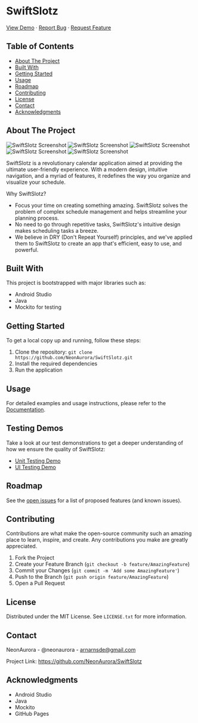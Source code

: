 # SwiftSlotz

[View Demo](https://drive.google.com/file/d/1_eaz-fS6hnybl51LtM1IMJ9Pgwb0Yc0P/view?usp=sharing) · [Report Bug]() · [Request Feature]()

## Table of Contents

* [About The Project](#about-the-project)
* [Built With](#built-with)
* [Getting Started](#getting-started)
* [Usage](#usage)
* [Roadmap](#roadmap)
* [Contributing](#contributing)
* [License](#license)
* [Contact](#contact)
* [Acknowledgments](#acknowledgments)

## About The Project

![SwiftSlotz Screenshot](https://github.com/NeonAurora/SwiftSlotz/blob/main/resources/Images/login.png)
![SwiftSlotz Screenshot](https://github.com/NeonAurora/SwiftSlotz/blob/main/resources/Images/Appointments.png)
![SwiftSlotz Screenshot](https://github.com/NeonAurora/SwiftSlotz/blob/main/resources/Images/AddAppointment.png)
![SwiftSlotz Screenshot](https://github.com/NeonAurora/SwiftSlotz/blob/main/resources/Images/demo_screen.png)
![SwiftSlotz Screenshot](https://github.com/NeonAurora/SwiftSlotz/blob/main/resources/Images/s6.png)

SwiftSlotz is a revolutionary calendar application aimed at providing the ultimate user-friendly experience. With a modern design, intuitive navigation, and a myriad of features, it redefines the way you organize and visualize your schedule.

Why SwiftSlotz?

* Focus your time on creating something amazing. SwiftSlotz solves the problem of complex schedule management and helps streamline your planning process.
* No need to go through repetitive tasks, SwiftSlotz's intuitive design makes scheduling tasks a breeze.
* We believe in DRY (Don't Repeat Yourself) principles, and we've applied them to SwiftSlotz to create an app that's efficient, easy to use, and powerful.

## Built With

This project is bootstrapped with major libraries such as:

* Android Studio
* Java
* Mockito for testing

## Getting Started

To get a local copy up and running, follow these steps:

1. Clone the repository: `git clone https://github.com/NeonAurora/SwiftSlotz.git`
2. Install the required dependencies
3. Run the application

## Usage

For detailed examples and usage instructions, please refer to the [Documentation](https://github.com/NeonAurora/SwiftSlotz/wiki).

## Testing Demos

Take a look at our test demonstrations to get a deeper understanding of how we ensure the quality of SwiftSlotz:

* [Unit Testing Demo](https://drive.google.com/file/d/159EdnNtliS8nxB7bIeE1P0eCuAWB78zU/view?usp=sharing)
* [UI Testing Demo](https://drive.google.com/file/d/1QonI1KNcgBvp3eU569yvPDE3GYR8V_aM/view?usp=sharing)

## Roadmap

See the [open issues](https://github.com/NeonAurora/SwiftSlotz/issues) for a list of proposed features (and known issues).

## Contributing

Contributions are what make the open-source community such an amazing place to learn, inspire, and create. Any contributions you make are greatly appreciated.

1. Fork the Project
2. Create your Feature Branch (`git checkout -b feature/AmazingFeature`)
3. Commit your Changes (`git commit -m 'Add some AmazingFeature'`)
4. Push to the Branch (`git push origin feature/AmazingFeature`)
5. Open a Pull Request

## License

Distributed under the MIT License. See `LICENSE.txt` for more information.

## Contact

NeonAurora - @neonaurora - arnarnsde@gmail.com

Project Link: https://github.com/NeonAurora/SwiftSlotz

## Acknowledgments

* Android Studio
* Java
* Mockito
* GitHub Pages

